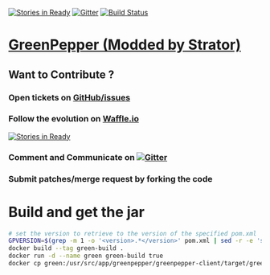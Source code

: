 [![Stories in Ready](https://badge.waffle.io/strator-dev/greenpepper.png?label=ready&title=Stories%20in%20Ready)](http://waffle.io/strator-dev/greenpepper) [![Gitter](https://badges.gitter.im/Join%20Chat.svg)](https://gitter.im/strator-dev/greenpepper?utm_source=badge&utm_medium=badge&utm_campaign=pr-badge&utm_content=badge) [![Build Status](https://travis-ci.org/strator-dev/greenpepper.svg?branch=master)](https://travis-ci.org/strator-dev/greenpepper)

# [GreenPepper (Modded by Strator)](http://strator-dev.github.io/greenpepper)

## Want to Contribute ? 

### Open tickets on [GitHub/issues](https://github.com/strator-dev/greenpepper/issues)

### Follow the evolution on [Waffle.io](https://waffle.io/strator-dev/greenpepper) 

[![Stories in Ready](https://badge.waffle.io/strator-dev/greenpepper.png?label=ready&title=Stories%20in%20Ready)](http://waffle.io/strator-dev/greenpepper)

### Comment and Communicate on [![Gitter](https://badges.gitter.im/Join%20Chat.svg)](https://gitter.im/strator-dev/greenpepper?utm_source=badge&utm_medium=badge&utm_campaign=pr-badge&utm_content=badge)

### Submit patches/merge request by forking the code

# Build and get the jar

```sh
# set the version to retrieve to the version of the specified pom.xml
GPVERSION=$(grep -m 1 -o '<version>.*</version>' pom.xml | sed -r -e 's@<version>(.+)</version>@\1@')
docker build --tag green-build .
docker run -d --name green green-build true
docker cp green:/usr/src/app/greenpepper/greenpepper-client/target/greenpepper-client-${GPVERSION}-complete.jar .
```
